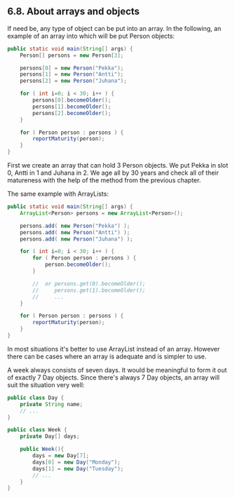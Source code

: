## 6.8. About arrays and objects
If need be, any type of object can be put into an array. In the following, an example of an array into which will be put Person objects:

```java
public static void main(String[] args) {
    Person[] persons = new Person[3];

    persons[0] = new Person("Pekka");
    persons[1] = new Person("Antti");
    persons[2] = new Person("Juhana");

    for ( int i=0; i < 30; i++ ) {
        persons[0].becomeOlder();
        persons[1].becomeOlder();
        persons[2].becomeOlder();
    }

    for ( Person person : persons ) {
        reportMaturity(person);
    }
}
```

First we create an array that can hold 3 Person objects. We put Pekka in slot 0, Antti in 1 and Juhana in 2. We age all by 30 years and check all of their matureness with the help of the method from the previous chapter.

The same example with ArrayLists:

```java
public static void main(String[] args) {
    ArrayList<Person> persons = new ArrayList<Person>();

    persons.add( new Person("Pekka") );
    persons.add( new Person("Antti") );
    persons.add( new Person("Juhana") );

    for ( int i=0; i < 30; i++ ) {
        for ( Person person : persons ) {
            person.becomeOlder();
        }

        //  or persons.get(0).becomeOlder();
        //     persons.get(1).becomeOlder();
        //     ...
    }

    for ( Person person : persons ) {
        reportMaturity(person);
    }
}
```

In most situations it's better to use ArrayList instead of an array. However there can be cases where an array is adequate and is simpler to use.

A week always consists of seven days. It would be meaningful to form it out of exactly 7 Day objects. Since there's always 7 Day objects, an array will suit the situation very well:

```java
public class Day {
    private String name;
    // ...
}

public class Week {
    private Day[] days;

    public Week(){
        days = new Day[7];
        days[0] = new Day("Monday");
        days[1] = new Day("Tuesday");
        // ...
    }
}
```